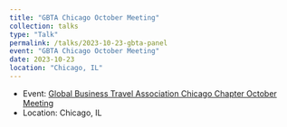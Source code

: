 ```yaml
---
title: "GBTA Chicago October Meeting"
collection: talks
type: "Talk"
permalink: /talks/2023-10-23-gbta-panel
event: "GBTA Chicago October Meeting"
date: 2023-10-23
location: "Chicago, IL"
---
```


- Event: [Global Business Travel Association Chicago Chapter October Meeting](https://chicagobta.org/meetinginfo.php?id=154&ts=1694011520)
- Location: Chicago, IL


